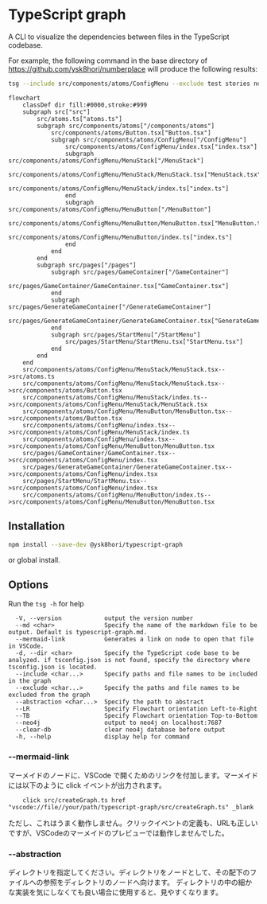 # TypeScript graph

A CLI to visualize the dependencies between files in the TypeScript codebase.

For example, the following command in the base directory of https://github.com/ysk8hori/numberplace will produce the following results:

```bash
tsg --include src/components/atoms/ConfigMenu --exclude test stories node_modules
```

```mermaid
flowchart
    classDef dir fill:#0000,stroke:#999
    subgraph src["src"]
        src/atoms.ts["atoms.ts"]
        subgraph src/components/atoms["/components/atoms"]
            src/components/atoms/Button.tsx["Button.tsx"]
            subgraph src/components/atoms/ConfigMenu["/ConfigMenu"]
                src/components/atoms/ConfigMenu/index.tsx["index.tsx"]
                subgraph src/components/atoms/ConfigMenu/MenuStack["/MenuStack"]
                    src/components/atoms/ConfigMenu/MenuStack/MenuStack.tsx["MenuStack.tsx"]
                    src/components/atoms/ConfigMenu/MenuStack/index.ts["index.ts"]
                end
                subgraph src/components/atoms/ConfigMenu/MenuButton["/MenuButton"]
                    src/components/atoms/ConfigMenu/MenuButton/MenuButton.tsx["MenuButton.tsx"]
                    src/components/atoms/ConfigMenu/MenuButton/index.ts["index.ts"]
                end
            end
        end
        subgraph src/pages["/pages"]
            subgraph src/pages/GameContainer["/GameContainer"]
                src/pages/GameContainer/GameContainer.tsx["GameContainer.tsx"]
            end
            subgraph src/pages/GenerateGameContainer["/GenerateGameContainer"]
                src/pages/GenerateGameContainer/GenerateGameContainer.tsx["GenerateGameContainer.tsx"]
            end
            subgraph src/pages/StartMenu["/StartMenu"]
                src/pages/StartMenu/StartMenu.tsx["StartMenu.tsx"]
            end
        end
    end
    src/components/atoms/ConfigMenu/MenuStack/MenuStack.tsx-->src/atoms.ts
    src/components/atoms/ConfigMenu/MenuStack/MenuStack.tsx-->src/components/atoms/Button.tsx
    src/components/atoms/ConfigMenu/MenuStack/index.ts-->src/components/atoms/ConfigMenu/MenuStack/MenuStack.tsx
    src/components/atoms/ConfigMenu/MenuButton/MenuButton.tsx-->src/components/atoms/Button.tsx
    src/components/atoms/ConfigMenu/index.tsx-->src/components/atoms/ConfigMenu/MenuStack/index.ts
    src/components/atoms/ConfigMenu/index.tsx-->src/components/atoms/ConfigMenu/MenuButton/MenuButton.tsx
    src/pages/GameContainer/GameContainer.tsx-->src/components/atoms/ConfigMenu/index.tsx
    src/pages/GenerateGameContainer/GenerateGameContainer.tsx-->src/components/atoms/ConfigMenu/index.tsx
    src/pages/StartMenu/StartMenu.tsx-->src/components/atoms/ConfigMenu/index.tsx
    src/components/atoms/ConfigMenu/MenuButton/index.ts-->src/components/atoms/ConfigMenu/MenuButton/MenuButton.tsx
```

## Installation

```bash
npm install --save-dev @ysk8hori/typescript-graph
```

or global install.

## Options

Run the `tsg -h` for help

```Options:
  -V, --version            output the version number
  --md <char>              Specify the name of the markdown file to be output. Default is typescript-graph.md.
  --mermaid-link           Generates a link on node to open that file in VSCode.
  -d, --dir <char>         Specify the TypeScript code base to be analyzed. if tsconfig.json is not found, specify the directory where tsconfig.json is located.
  --include <char...>      Specify paths and file names to be included in the graph
  --exclude <char...>      Specify the paths and file names to be excluded from the graph
  --abstraction <char...>  Specify the path to abstract
  --LR                     Specify Flowchart orientation Left-to-Right
  --TB                     Specify Flowchart orientation Top-to-Bottom
  --neo4j                  output to neo4j on localhost:7687
  --clear-db               clear neo4j database before output
  -h, --help               display help for command
```

### --mermaid-link

マーメイドのノードに、VSCode で開くためのリンクを付加します。マーメイドには以下のように click イベントが出力されます。

```
    click src/createGraph.ts href "vscode://file//your/path/typescript-graph/src/createGraph.ts" _blank
```

ただし、これはうまく動作しません。クリックイベントの定義も、URLも正しいですが、VSCodeのマーメイドのプレビューでは動作しませんでした。

### --abstraction

ディレクトリを指定してください。ディレクトリをノードとして、その配下のファイルへの参照をディレクトリのノードへ向けます。
ディレクトリの中の細かな実装を気にしなくても良い場合に使用すると、見やすくなります。


